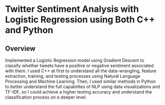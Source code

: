 # Twitter Sentiment Analysis with Logistic Regression using Both C++ and Python
## Overview
 Implemented a Logistic Regression model using Gradient Descent to classify whether tweets have a positive or negative sentiment associated with them. I used C++ at first to understand all the data-wrangling, feature extraction, training, and testing processes using Natural Language Processing and Machine Learning. Then, I used similar methods in Python to better understand the full capabilites of NLP using data visualizations and TF-IDF, so I could achieve a higher testing accuracy and understand the classification process on a deeper level.
